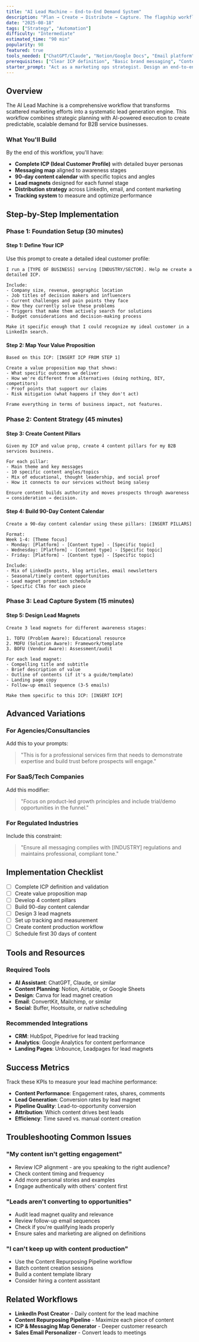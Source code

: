 ```yaml
---
title: "AI Lead Machine — End-to-End Demand System"
description: "Plan → Create → Distribute → Capture. The flagship workflow to build a predictable lead engine."
date: "2025-08-18"
tags: ["Strategy", "Automation"]
difficulty: "Intermediate"
estimated_time: "90 min"
popularity: 98
featured: true
tools_needed: ["ChatGPT/Claude", "Notion/Google Docs", "Email platform", "Social media scheduler"]
prerequisites: ["Clear ICP definition", "Basic brand messaging", "Content distribution channels"]
starter_prompt: "Act as a marketing ops strategist. Design an end-to-end lead gen system for a B2B services firm in India. Output: ICP, messaging map, 90-day plan, weekly content schedule, and lead capture offers."
---
```


## Overview

The AI Lead Machine is a comprehensive workflow that transforms scattered marketing efforts into a systematic lead generation engine. This workflow combines strategic planning with AI-powered execution to create predictable, scalable demand for B2B service businesses.

### What You'll Build

By the end of this workflow, you'll have:

- **Complete ICP (Ideal Customer Profile)** with detailed buyer personas
- **Messaging map** aligned to awareness stages
- **90-day content calendar** with specific topics and angles
- **Lead magnets** designed for each funnel stage
- **Distribution strategy** across LinkedIn, email, and content marketing
- **Tracking system** to measure and optimize performance

## Step-by-Step Implementation

### Phase 1: Foundation Setup (30 minutes)

#### Step 1: Define Your ICP
Use this prompt to create a detailed ideal customer profile:

```
I run a [TYPE OF BUSINESS] serving [INDUSTRY/SECTOR]. Help me create a detailed ICP.

Include:
- Company size, revenue, geographic location
- Job titles of decision makers and influencers
- Current challenges and pain points they face
- How they currently solve these problems
- Triggers that make them actively search for solutions
- Budget considerations and decision-making process

Make it specific enough that I could recognize my ideal customer in a LinkedIn search.
```

#### Step 2: Map Your Value Proposition
```
Based on this ICP: [INSERT ICP FROM STEP 1]

Create a value proposition map that shows:
- What specific outcomes we deliver
- How we're different from alternatives (doing nothing, DIY, competitors)
- Proof points that support our claims
- Risk mitigation (what happens if they don't act)

Frame everything in terms of business impact, not features.
```

### Phase 2: Content Strategy (45 minutes)

#### Step 3: Create Content Pillars
```
Given my ICP and value prop, create 4 content pillars for my B2B services business.

For each pillar:
- Main theme and key messages
- 10 specific content angles/topics
- Mix of educational, thought leadership, and social proof
- How it connects to our services without being salesy

Ensure content builds authority and moves prospects through awareness → consideration → decision.
```

#### Step 4: Build 90-Day Content Calendar
```
Create a 90-day content calendar using these pillars: [INSERT PILLARS]

Format:
Week 1-4: [Theme focus]
- Monday: [Platform] - [Content type] - [Specific topic]
- Wednesday: [Platform] - [Content type] - [Specific topic]  
- Friday: [Platform] - [Content type] - [Specific topic]

Include:
- Mix of LinkedIn posts, blog articles, email newsletters
- Seasonal/timely content opportunities
- Lead magnet promotion schedule
- Specific CTAs for each piece
```

### Phase 3: Lead Capture System (15 minutes)

#### Step 5: Design Lead Magnets
```
Create 3 lead magnets for different awareness stages:

1. TOFU (Problem Aware): Educational resource
2. MOFU (Solution Aware): Framework/template
3. BOFU (Vendor Aware): Assessment/audit

For each lead magnet:
- Compelling title and subtitle
- Brief description of value
- Outline of contents (if it's a guide/template)
- Landing page copy
- Follow-up email sequence (3-5 emails)

Make them specific to this ICP: [INSERT ICP]
```

## Advanced Variations

### For Agencies/Consultancies
Add this to your prompts:
> "This is for a professional services firm that needs to demonstrate expertise and build trust before prospects will engage."

### For SaaS/Tech Companies  
Add this modifier:
> "Focus on product-led growth principles and include trial/demo opportunities in the funnel."

### For Regulated Industries
Include this constraint:
> "Ensure all messaging complies with [INDUSTRY] regulations and maintains professional, compliant tone."

## Implementation Checklist

- [ ] Complete ICP definition and validation
- [ ] Create value proposition map
- [ ] Develop 4 content pillars
- [ ] Build 90-day content calendar
- [ ] Design 3 lead magnets
- [ ] Set up tracking and measurement
- [ ] Create content production workflow
- [ ] Schedule first 30 days of content

## Tools and Resources

### Required Tools
- **AI Assistant**: ChatGPT, Claude, or similar
- **Content Planning**: Notion, Airtable, or Google Sheets
- **Design**: Canva for lead magnet creation
- **Email**: ConvertKit, Mailchimp, or similar
- **Social**: Buffer, Hootsuite, or native scheduling

### Recommended Integrations
- **CRM**: HubSpot, Pipedrive for lead tracking
- **Analytics**: Google Analytics for content performance
- **Landing Pages**: Unbounce, Leadpages for lead magnets

## Success Metrics

Track these KPIs to measure your lead machine performance:

- **Content Performance**: Engagement rates, shares, comments
- **Lead Generation**: Conversion rates by lead magnet
- **Pipeline Quality**: Lead-to-opportunity conversion
- **Attribution**: Which content drives best leads
- **Efficiency**: Time saved vs. manual content creation

## Troubleshooting Common Issues

### "My content isn't getting engagement"
- Review ICP alignment - are you speaking to the right audience?
- Check content timing and frequency
- Add more personal stories and examples
- Engage authentically with others' content first

### "Leads aren't converting to opportunities"
- Audit lead magnet quality and relevance
- Review follow-up email sequences
- Check if you're qualifying leads properly
- Ensure sales and marketing are aligned on definitions

### "I can't keep up with content production"
- Use the Content Repurposing Pipeline workflow
- Batch content creation sessions
- Build a content template library
- Consider hiring a content assistant

## Related Workflows

- **LinkedIn Post Creator** - Daily content for the lead machine
- **Content Repurposing Pipeline** - Maximize each piece of content
- **ICP & Messaging Map Generator** - Deeper customer research
- **Sales Email Personalizer** - Convert leads to meetings